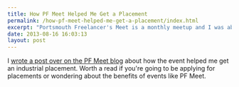 ```yaml
---
title: How PF Meet Helped Me Get a Placement
permalink: /how-pf-meet-helped-me-get-a-placement/index.html
excerpt: "Portsmouth Freelancer's Meet is a monthly meetup and I was able to get a placement through the people I met there"
date: 2013-08-16 16:03:13
layout: post
---
```


I [wrote a post over on the PF Meet blog](http://www.pfmeet.co.uk/how-pf-meet-helped-me-get-a-placement) about how the event helped me get an industrial placement. Worth a read if you're going to be applying for placements or wondering about the benefits of events like PF Meet.
